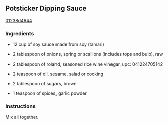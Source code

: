 ## Potsticker Dipping Sauce

[01238d4644](http://www.food.com/recipe/potsticker-dipping-sauce-473089)

### Ingredients

 - 12 cup of soy sauce made from soy (tamari)

 - 2 tablespoon of onions, spring or scallions (includes tops and bulb), raw

 - 2 tablespoon of roland, seasoned rice wine vinegar, upc: 041224705142

 - 2 teaspoon of oil, sesame, salad or cooking

 - 2 tablespoon of sugars, brown

 - 1 teaspoon of spices, garlic powder

### Instructions

Mix all together.